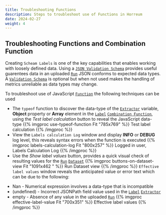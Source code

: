 ```yaml
---
title: Troubleshooting Functions
description: Steps to troubleshoot use of Functions in Horreum
date: 2024-02-27
weight: 4
---
```


## Troubleshooting Functions and Combination Function

Creating `Scheam Labels` is one of the key capabilities that enables working with loosely defined data. Using a [`JSON Validation Schema`](/docs/concepts/core-concepts#json-validation-schema) provides useful guarentees data in an uploaded [`Run`](/docs/concepts/core-concepts#run) JSON conforms to expected data types. A [`Validation Schema`](/docs/concepts/core-concepts#json-validation-schema) is optional but when not used makes the handling of metrics unreliable as data types may change.  

To troubleshoot use of JavaScript [`Function`](/docs/concepts/core-concepts#function) the following techniques can be used

* The `typeof` function to discover the data-type of the [`Extractor`](/docs/concepts/core-concepts#extractor) variable, **Object** property or **Array** element in the [`Label`](/docs/concepts/core-concepts#label) [`Combination Function`](/docs/concepts/core-concepts#combination-function), using the *Test label calculation* button to reveal the JavaScript data-type
{{% imgproc use-typeof-function Fit "785x769" %}}
Test label calculation
{{% /imgproc %}}
* View the `Labels calculation Log` window and display **INFO** or **DEBUG** log level, this reveals syntax errors when the function is executed
{{% imgproc labels-calculation-log Fit "800x257" %}}
Logged in user, Labels Calculation Log
{{% /imgproc %}}
* Use the *Show label values* button, provides a quick visual check of resulting values for the [`Run`](/docs/concepts/core-concepts#run) [`Dataset`](/docs/concepts/core-concepts#dataset)
{{% imgproc buttons-on-dataset-view Fit "1091x462 " %}}
Run Dataset view
{{% /imgproc %}}
`Effective label values` window reveals the anticipated value or error text which can be due to the following:
- Nan - Numerical expression involves a data-type that is incompatible 
- (undefined) - Incorrect JSONPath field value used in the [`Label`](/docs/concepts/core-concepts#label) [`Extractor`](/docs/concepts/core-concepts#extractor)
- empty - Absence of any value in the uploaded [`Run`](/docs/concepts/core-concepts#run)
{{% imgproc effective-label-value Fit "700x351" %}}
Effective label values
{{% /imgproc %}}


